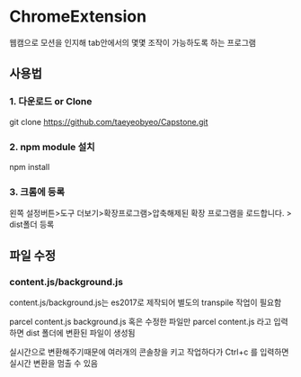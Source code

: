 # ChromeExtension
웹캠으로 모션을 인지해 tab안에서의 몇몇 조작이 가능하도록 하는 프로그램

## 사용법

### 1. 다운로드 or Clone

git clone https://github.com/taeyeobyeo/Capstone.git

### 2. npm module 설치

npm install

### 3. 크롬에 등록
왼쪽 설정버튼>도구 더보기>확장프로그램>압축해제된 확장 프로그램을 로드합니다. > dist폴더 등록

## 파일 수정

### content.js/background.js

content.js/background.js는 es2017로 제작되어 별도의 transpile 작업이 필요함

parcel content.js background.js
혹은 수정한 파일만
parcel content.js
라고 입력하면 dist 폴더에 변환된 파일이 생성됨

실시간으로 변환해주기때문에 여러개의 콘솔창을 키고 작업하다가 
Ctrl+c
를 입력하면 실시간 변환을 멈출 수 있음
